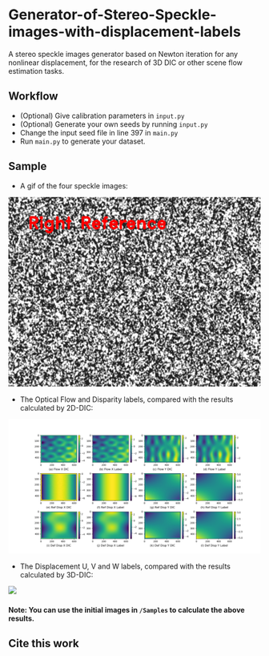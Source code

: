 # Generator-of-Stereo-Speckle-images-with-displacement-labels
A stereo speckle images generator based on Newton iteration for any nonlinear displacement, for the research of 3D DIC or other scene flow estimation tasks.

## Workflow

* (Optional) Give calibration parameters in ```input.py```
* (Optional) Generate your own seeds by running ```input.py```
* Change the input seed file in line 397 in ```main.py``` 
* Run ```main.py``` to generate your dataset.

## Sample

* A gif of the four speckle images:

![](.\Sample\Speckle_Images.gif)

* The Optical Flow and Disparity labels, compared with the results calculated by 2D-DIC:

![](.\Sample\FlowDisp.png)

* The Displacement U, V and W labels, compared with the results calculated by 3D-DIC:

![](D:\Sample\UVW.png)

#### Note: You can use the initial images in ```/Samples``` to calculate the above results. 

## Cite this work



